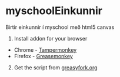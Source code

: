 myschoolEinkunnir
=================

Birtir einkunnir í myschool með html5 canvas

1. Install addon for your browser
 * Chrome - [Tampermonkey](https://chrome.google.com/webstore/detail/tampermonkey/dhdgffkkebhmkfjojejmpbldmpobfkfo?hl=en)
 * Firefox - [Greasemonkey](https://addons.mozilla.org/en-US/firefox/addon/greasemonkey/)
2. Get the script from [greasyfork.org](https://greasyfork.org/en/scripts/6382-myschool-einkunnir)
